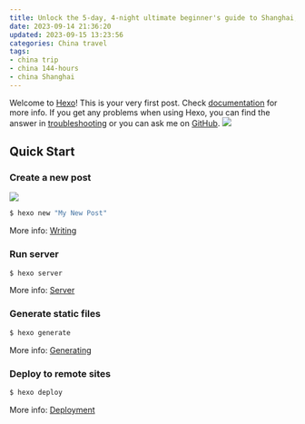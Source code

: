 ```yaml
---
title: Unlock the 5-day, 4-night ultimate beginner's guide to Shanghai, China
date: 2023-09-14 21:36:20
updated: 2023-09-15 13:23:56
categories: China travel
tags:
- china trip
- china 144-hours
- china Shanghai
---
```

Welcome to [Hexo](https://hexo.io/)! This is your very first post. Check [documentation](https://hexo.io/docs/) for more info. If you get any problems when using Hexo, you can find the answer in [troubleshooting](https://hexo.io/docs/troubleshooting.html) or you can ask me on [GitHub](https://github.com/hexojs/hexo/issues).
![](https://gcore.jsdelivr.net/gh/btcltceth/blogassets@latest/b/img/biquanstory001-030.jpg)

## Quick Start

### Create a new post
![](https://gcore.jsdelivr.net/gh/btcltceth/blogassets@latest/b/img/biquanstory001-030-1.jpg)

``` bash
$ hexo new "My New Post"
```

More info: [Writing](https://hexo.io/docs/writing.html)

### Run server

``` bash
$ hexo server
```

More info: [Server](https://hexo.io/docs/server.html)

### Generate static files

``` bash
$ hexo generate
```

More info: [Generating](https://hexo.io/docs/generating.html)

### Deploy to remote sites

``` bash
$ hexo deploy
```

More info: [Deployment](https://hexo.io/docs/one-command-deployment.html)

